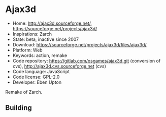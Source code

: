 # Ajax3d

- Home: http://ajax3d.sourceforge.net/, https://sourceforge.net/projects/ajax3d/
- Inspirations: Zarch
- State: beta, inactive since 2007
- Download: https://sourceforge.net/projects/ajax3d/files/ajax3d/
- Platform: Web
- Keywords: action, remake
- Code repository: https://gitlab.com/osgames/ajax3d.git (conversion of cvs), http://ajax3d.cvs.sourceforge.net (cvs)
- Code language: JavaScript
- Code license: GPL-2.0
- Developer: Eben Upton

Remake of Zarch.

## Building
